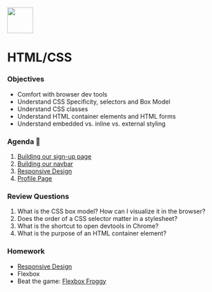# <img src="https://cloud.githubusercontent.com/assets/8397980/19818474/bd21af4c-9d04-11e6-8df6-1ed154718dce.png" height="60">

# HTML/CSS

### Objectives

- Comfort with browser dev tools
- Understand CSS Specificity, selectors and Box Model
- Understand CSS classes
- Understand HTML container elements and HTML forms
- Understand embedded vs. inline vs. external styling

### Agenda :rocket:

1. [Building our sign-up page](resources/sign_up_page.md)
2. [Building our navbar](resources/navbar.md)
3. [Responsive Design](resources/responsive_design.md)
4. [Profile Page](resources/profile_page.md)

### Review Questions

1. What is the CSS box model? How can I visualize it in the browser?
2. Does the order of a CSS selector matter in a stylesheet?
3. What is the shortcut to open devtools in Chrome?
4. What is the purpose of an HTML container element?

### Homework

- [Responsive Design](https://www.codecademy.com/learn/learn-responsive-design)
- Flexbox
 - Beat the game: [Flexbox Froggy](http://flexboxfroggy.com/)

